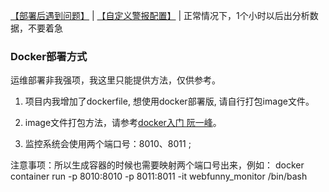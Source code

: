 [【部署后遇到问题】](http://www.webfunny.cn/website/faq.html) | [【自定义警报配置】](http://www.webfunny.cn/website/api.html) |  正常情况下，1个小时以后出分析数据，不要着急

### Docker部署方式

运维部署非我强项，我这里只能提供方法，仅供参考。

1. 项目内我增加了dockerfile, 想使用docker部署版, 请自行打包image文件。

2. image文件打包方法，请参考[docker入门 阮一峰](http://www.ruanyifeng.com/blog/2018/02/docker-tutorial.html)。

3. 监控系统会使用两个端口号：8010、8011 ;

注意事项：所以生成容器的时候也需要映射两个端口号出来，例如： docker container run -p 8010:8010 -p 8011:8011 -it webfunny_monitor /bin/bash
